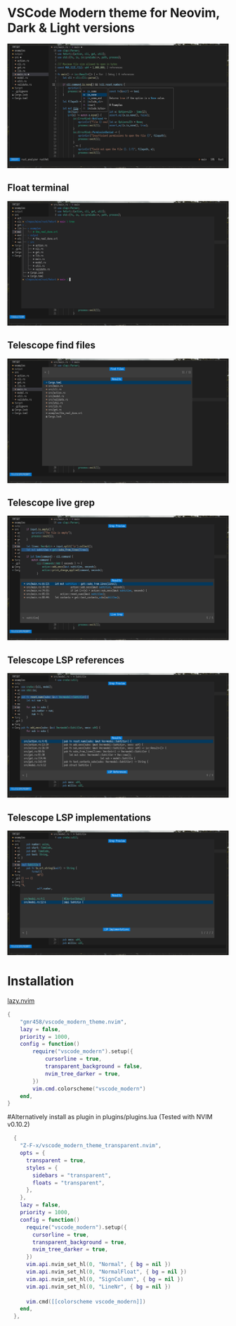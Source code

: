 # VSCode Modern theme for Neovim, Dark & Light versions

![screenshot-01](./screenshots/01.png)

## Float terminal
![screenshot-02](./screenshots/02.png)

## Telescope find files
![screenshot-03](./screenshots/03.png)

## Telescope live grep
![screenshot-04](./screenshots/04.png)

## Telescope LSP references
![screenshot-05](./screenshots/05.png)

## Telescope LSP implementations
![screenshot-06](./screenshots/06.png)

# Installation

[lazy.nvim](https://github.com/folke/lazy.nvim)
```lua
{
    "gmr458/vscode_modern_theme.nvim",
    lazy = false,
    priority = 1000,
    config = function()
        require("vscode_modern").setup({
            cursorline = true,
            transparent_background = false,
            nvim_tree_darker = true,
        })
        vim.cmd.colorscheme("vscode_modern")
    end,
}
```

#Alternatively install as plugin in plugins/plugins.lua (Tested with NVIM v0.10.2)


```lua
  {
    "Z-F-x/vscode_modern_theme_transparent.nvim",
    opts = {
      transparent = true,
      styles = {
        sidebars = "transparent",
        floats = "transparent",
      },
    },
    lazy = false,
    priority = 1000,
    config = function()
      require("vscode_modern").setup({
        cursorline = true,
        transparent_background = true,
        nvim_tree_darker = true,
      })
      vim.api.nvim_set_hl(0, "Normal", { bg = nil })
      vim.api.nvim_set_hl(0, "NormalFloat", { bg = nil })
      vim.api.nvim_set_hl(0, "SignColumn", { bg = nil })
      vim.api.nvim_set_hl(0, "LineNr", { bg = nil })

      vim.cmd([[colorscheme vscode_modern]])
    end,
  },
```


